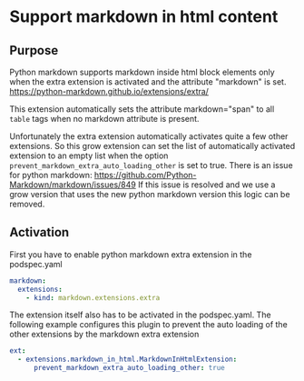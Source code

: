 # Support markdown in html content

## Purpose

Python markdown supports markdown inside html block elements only when the extra extension is activated
and the attribute "markdown" is set.
https://python-markdown.github.io/extensions/extra/

This extension automatically sets the attribute markdown="span" to all `table` tags
when no markdown attribute is present.

Unfortunately the extra extension automatically activates quite a few other extensions.
So this grow extension can set the list of automatically activated extension to an empty list
when the option `prevent_markdown_extra_auto_loading_other` is set to true.
There is an issue for python markdown: https://github.com/Python-Markdown/markdown/issues/849
If this issue is resolved and we use a grow version that uses the new python markdown version
this logic can be removed.

## Activation

First you have to enable python markdown extra extension in the podspec.yaml

```yaml
markdown:
  extensions:
    - kind: markdown.extensions.extra
```

The extension itself also has to be activated in the podspec.yaml.
The following example configures this plugin to prevent the auto loading of the other extensions
by the markdown extra extension

```yaml
ext:
  - extensions.markdown_in_html.MarkdownInHtmlExtension:
      prevent_markdown_extra_auto_loading_other: true
```
